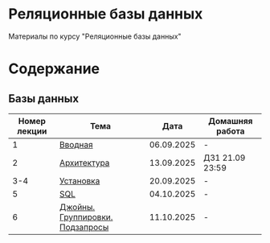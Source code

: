 # Реляционные базы данных
Материалы по курсу "Реляционные базы данных"

# Содержание
## Базы данных
| Номер лекции | Тема | Дата | Домашняя работа |
|----------|----------|----------|----------|
|1|[Вводная](https://docs.google.com/presentation/d/1PVspgUHMTQMUggfvoYE5NuJlIGnvhzqkH1Qy-NIG5zc/edit?usp=sharing)|06.09.2025|-|
|2|[Архитектура](https://docs.google.com/presentation/d/1NYmgDOsJG0Fnnie3_Os_C9nFVRYecnTfLzPkTDoGRag/edit?usp=sharing)|13.09.2025|ДЗ1 21.09 23:59|
|3-4|[Установка](https://docs.google.com/presentation/d/1kiqcAAA9dogxqDtcxiSx3IPpY-Hnefrhn3AAHGBaIjE/edit?usp=sharing)|20.09.2025|-|
|5|[SQL](https://docs.google.com/presentation/d/1fb4uNYOm9PF2SIyi9RUHIGp8PphymYNDB41vepkWEjE/edit?usp=sharing)|04.10.2025|-|
|6|[Джойны. Группировки. Подзапросы](https://docs.google.com/presentation/d/1w-ZAAaPdJo0t5vMt4CJZwhsfYibNUCu902xhSV-UDX4/edit?usp=sharing)|11.10.2025|-|

